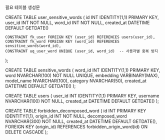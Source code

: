 필요 테이블 생성문

CREATE TABLE user_sensitive_words (
    id INT IDENTITY(1,1) PRIMARY KEY,
    user_id INT NOT NULL,
    word_id INT NOT NULL,
    created_at DATETIME DEFAULT GETDATE()

    CONSTRAINT fk_user FOREIGN KEY (user_id) REFERENCES users(user_id),
    CONSTRAINT fk_word FOREIGN KEY (word_id) REFERENCES sensitive_words(word_id),
    CONSTRAINT uq_user_word UNIQUE (user_id, word_id)  -- 사용자별 중복 방지
);

CREATE TABLE sensitive_words (
    word_id INT IDENTITY(1,1) PRIMARY KEY,
    word NVARCHAR(100) NOT NULL UNIQUE,
    embedding VARBINARY(MAX),
    model_name NVARCHAR(100),
    category NVARCHAR(50),
    created_at DATETIME DEFAULT GETDATE()
);

CREATE TABLE users (
    user_id INT IDENTITY(1,1) PRIMARY KEY,
    username NVARCHAR(100) NOT NULL,
    created_at DATETIME DEFAULT GETDATE()
);

CREATE TABLE forbidden_decomposed_word (
    id INT PRIMARY KEY IDENTITY(1,1),
    origin_id INT NOT NULL,
    decomposed_word NVARCHAR(300) NOT NULL,
    created_at DATETIME DEFAULT GETDATE(),
    FOREIGN KEY (origin_id) REFERENCES forbidden_origin_word(id) ON DELETE CASCADE
);
